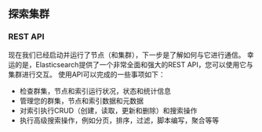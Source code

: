 ## 探索集群

### REST API

现在我们已经启动并运行了节点（和集群），下一步是了解如何与它进行通信。 
幸运的是，Elasticsearch提供了一个非常全面和强大的REST API，您可以使用它与集群进行交互。
使用API可以完成的一些事项如下：

- 检查群集，节点和索引运行状况，状态和统计信息
- 管理您的群集，节点和索引数据和元数据
- 对索引执行CRUD（创建，读取，更新和删除）和搜索操作
- 执行高级搜索操作，例如分页，排序，过滤，脚本编写，聚合等等